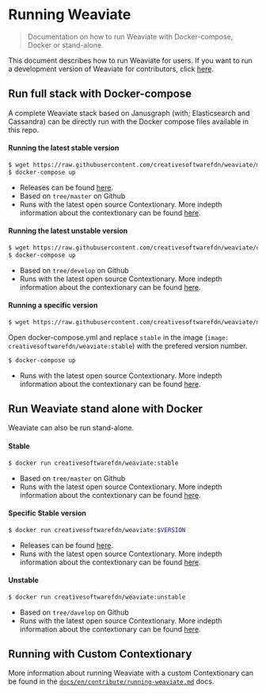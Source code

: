 # Running Weaviate

> Documentation on how to run Weaviate with Docker-compose, Docker or stand-alone.

This document describes how to run Weaviate for users. If you want to run a development version of Weaviate for contributors, click [here](../contribute/running-weaviate.md).

## Run full stack with Docker-compose

A complete Weaviate stack based on Janusgraph (with; Elasticsearch and Cassandra) can be directly run with the Docker compose files available in this repo.

#### Running the latest stable version

```sh
$ wget https://raw.githubusercontent.com/creativesoftwarefdn/weaviate/master/docker-compose/runtime-stable/docker-compose.yml
$ docker-compose up
```

- Releases can be found [here](https://github.com/creativesoftwarefdn/weaviate/releases).
- Based on `tree/master` on Github
- Runs with the latest open source Contextionary. More indepth information about the contextionary can be found [here](../contribute/contextionary.md).

#### Running the latest unstable version

```sh
$ wget https://raw.githubusercontent.com/creativesoftwarefdn/weaviate/develop/docker-compose/runtime-unstable/docker-compose.yml
$ docker-compose up
```

- Based on `tree/develop` on Github
- Runs with the latest open source Contextionary. More indepth information about the contextionary can be found [here](../contribute/contextionary.md).

#### Running a specific version

```sh
$ wget https://raw.githubusercontent.com/creativesoftwarefdn/weaviate/master/docker-compose/runtime-stable/docker-compose.yml
```

Open docker-compose.yml and replace `stable` in the image (`image: creativesoftwarefdn/weaviate:stable`) with the prefered version number.

```sh
$ docker-compose up
```

- Runs with the latest open source Contextionary. More indepth information about the contextionary can be found [here](../contribute/contextionary.md).

## Run Weaviate stand alone with Docker

Weaviate can also be run stand-alone.

#### Stable

```sh
$ docker run creativesoftwarefdn/weaviate:stable
```

- Based on `tree/master` on Github
- Runs with the latest open source Contextionary. More indepth information about the contextionary can be found [here](../contribute/contextionary.md).

#### Specific Stable version

```sh
$ docker run creativesoftwarefdn/weaviate:$VERSION
```

- Releases can be found [here](https://github.com/creativesoftwarefdn/weaviate/releases).
- Runs with the latest open source Contextionary. More indepth information about the contextionary can be found [here](../contribute/contextionary.md).

#### Unstable

```sh
$ docker run creativesoftwarefdn/weaviate:unstable
```

- Based on `tree/davelop` on Github
- Runs with the latest open source Contextionary. More indepth information about the contextionary can be found [here](../contribute/contextionary.md).

## Running with Custom Contextionary

More information about running Weaviate with a custom Contextionary can be found in the [`docs/en/contribute/running-weaviate.md`](docs/en/contribute/running-weaviate.md) docs.
